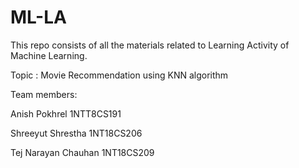 # ML-LA
This repo consists of all the materials related to Learning Activity of Machine Learning. 

Topic : Movie Recommendation using KNN algorithm

Team members:

Anish Pokhrel  1NTT8CS191

Shreeyut Shrestha 1NT18CS206

Tej Narayan Chauhan 1NT18CS209

